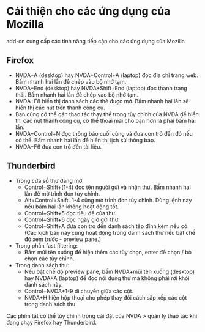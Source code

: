 # Cải thiện cho các ứng dụng của Mozilla
 
 add-on cung cấp các tính năng tiếp cận cho các ứng dụng của Mozilla 
 
## Firefox

* NVDA+A (desktop) hay NVDA+Control+A (laptop) đọc địa chỉ trang web. Bấm nhanh hai lần để chép vào bộ nhớ tạm.
* NVDA+End (desktop) hay NVDA+Shift+End (laptop) đọc thanh trạng thái. Bấm nhanh hai lần để chép vào bộ nhớ tạm.
* NVDA+F8 hiển thị danh sách các thẻ được mở. Bấm nhanh hai lần sẽ hiển thị các nút trên thanh công cụ.
* Bạn cũng có thể gán thao tác thay thế trong tùy chỉnh của NVDA để hiển thị các nút thanh công cụ, có thể thoải mái cho bạn hơn là phải bấm hai lần.
* NVDA+Control+N đọc thông báo cuối cùng và đưa con trỏ đến đó nếu có thể. Bấm nhanh hai lần  để hiển thị lịch sử thông báo.
* NVDA+F6 đưa con trỏ đến tài liệu.
 
## Thunderbird
 
* Trong cửa sổ thư đang mở:
	* Control+Shift+(1-4) đọc tên người gửi và nhận thư. Bấm nhanh hai lần để mở trình đơn tùy chỉnh.
	* Alt+Control+Shift+1-4 cũng mở trình đơn tùy chỉnh. Dùng lệnh này nếu bấm hai lần không hoạt động tốt.
	* Control+Shift+5 đọc tiêu đề của thư.
	* Control+Shift+6 đọc ngày giờ gửi thư.
	* Control+Shift+A đưa con trỏ đến danh sách tệp đính kèm nếu có.
(Các kịch bản này cũng hoạt động trong danh sách thư nếu bật chế độ xem trước - preview pane.)
* Trong phần fast filtering:
	* Bấm mũi tên xuống để hiện thêm các tùy chọn, enter để chọn / bỏ chọn các tùy chỉnh.
* Trong danh sách thư:
	* Nếu bật chế độ preview pane, bấm NVDA+mũi tên xuống (desktop) hay NVDA+A (laptop) để đọc nội dung thư mà không phải rời khỏi danh sách này.
	* Control+NVDA+1-9 di chuyển giữa các cột.
	* NVDA+H hiện hộp thoại cho phép thay đổi cách sắp xếp các cột trong danh sách thư.

Các phím tắt có thể tùy chỉnh trong cài đặt của NVDA > quản lý thao tác khi đang chạy Firefox hay Thunderbird.
